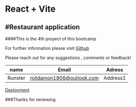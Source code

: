 # React + Vite
#Restaurant application 
---
####This  is  the  4th proyect  of  this bootcamp

For  further information  please visit
[Github](https://github.com/Runster91/reactkonig.git)

Please reach out  for any suggestions , comments or  feedback!

|name|Email|Adress|
|----|-----|------|
|Runster|rolldamon1906@outlook.com|Address1|

[Deployment](https://singular-taiyaki-aa9ec6.netlify.app/)


###Thanks  for  reviewing